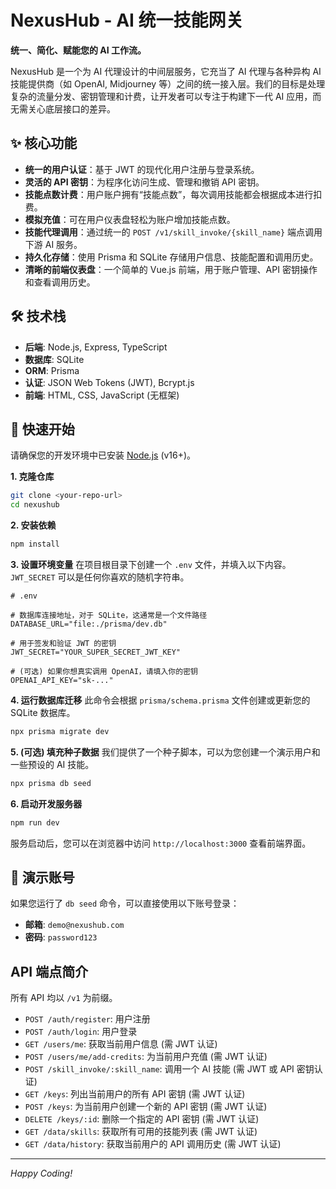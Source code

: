 # NexusHub - AI 统一技能网关

**统一、简化、赋能您的 AI 工作流。**

NexusHub 是一个为 AI 代理设计的中间层服务，它充当了 AI 代理与各种异构 AI 技能提供商（如 OpenAI, Midjourney 等）之间的统一接入层。我们的目标是处理复杂的流量分发、密钥管理和计费，让开发者可以专注于构建下一代 AI 应用，而无需关心底层接口的差异。

## ✨ 核心功能

- **统一的用户认证**：基于 JWT 的现代化用户注册与登录系统。
- **灵活的 API 密钥**：为程序化访问生成、管理和撤销 API 密钥。
- **技能点数计费**：用户账户拥有“技能点数”，每次调用技能都会根据成本进行扣费。
- **模拟充值**：可在用户仪表盘轻松为账户增加技能点数。
- **技能代理调用**：通过统一的 `POST /v1/skill_invoke/{skill_name}` 端点调用下游 AI 服务。
- **持久化存储**：使用 Prisma 和 SQLite 存储用户信息、技能配置和调用历史。
- **清晰的前端仪表盘**：一个简单的 Vue.js 前端，用于账户管理、API 密钥操作和查看调用历史。

## 🛠️ 技术栈

- **后端**: Node.js, Express, TypeScript
- **数据库**: SQLite
- **ORM**: Prisma
- **认证**: JSON Web Tokens (JWT), Bcrypt.js
- **前端**: HTML, CSS, JavaScript (无框架)

## 🚀 快速开始

请确保您的开发环境中已安装 [Node.js](https://nodejs.org/) (v16+)。

**1. 克隆仓库**
```bash
git clone <your-repo-url>
cd nexushub
```

**2. 安装依赖**
```bash
npm install
```

**3. 设置环境变量**
在项目根目录下创建一个 `.env` 文件，并填入以下内容。`JWT_SECRET` 可以是任何你喜欢的随机字符串。
```env
# .env

# 数据库连接地址，对于 SQLite，这通常是一个文件路径
DATABASE_URL="file:./prisma/dev.db"

# 用于签发和验证 JWT 的密钥
JWT_SECRET="YOUR_SUPER_SECRET_JWT_KEY"

# (可选) 如果你想真实调用 OpenAI，请填入你的密钥
OPENAI_API_KEY="sk-..."
```

**4. 运行数据库迁移**
此命令会根据 `prisma/schema.prisma` 文件创建或更新您的 SQLite 数据库。
```bash
npx prisma migrate dev
```

**5. (可选) 填充种子数据**
我们提供了一个种子脚本，可以为您创建一个演示用户和一些预设的 AI 技能。
```bash
npx prisma db seed
```

**6. 启动开发服务器**
```bash
npm run dev
```
服务启动后，您可以在浏览器中访问 `http://localhost:3000` 查看前端界面。

## 🔑 演示账号

如果您运行了 `db seed` 命令，可以直接使用以下账号登录：

- **邮箱**: `demo@nexushub.com`
- **密码**: `password123`

##  API 端点简介

所有 API 均以 `/v1` 为前缀。

- `POST /auth/register`: 用户注册
- `POST /auth/login`: 用户登录
- `GET /users/me`: 获取当前用户信息 (需 JWT 认证)
- `POST /users/me/add-credits`: 为当前用户充值 (需 JWT 认证)
- `POST /skill_invoke/:skill_name`: 调用一个 AI 技能 (需 JWT 或 API 密钥认证)
- `GET /keys`: 列出当前用户的所有 API 密钥 (需 JWT 认证)
- `POST /keys`: 为当前用户创建一个新的 API 密钥 (需 JWT 认证)
- `DELETE /keys/:id`: 删除一个指定的 API 密钥 (需 JWT 认证)
- `GET /data/skills`: 获取所有可用的技能列表 (需 JWT 认证)
- `GET /data/history`: 获取当前用户的 API 调用历史 (需 JWT 认证)

---
*Happy Coding!*
